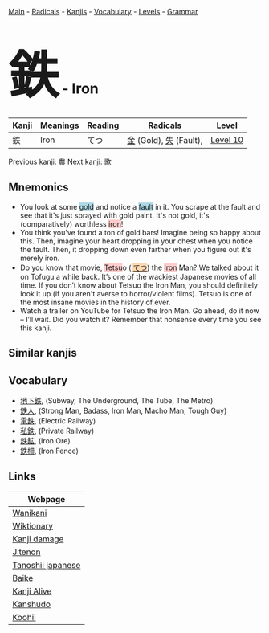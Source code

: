 <style> bigfont {font-size: 100px}</style>
[Main](../index.md) -
[Radicals](../radicals.md) -
[Kanjis](../kanjis.md) -
[Vocabulary](../vocabulary.md) -
[Levels](../levels.md) -
[Grammar](../grammar.md)
# <bigfont> 鉄</bigfont> - Iron 

| Kanji | Meanings | Reading | Radicals | Level |
| --- | --- | --- | --- | --- |
| 鉄 | Iron | てつ | [金](../radicals/金.md) (Gold), [失](../radicals/失.md) (Fault),  | [Level 10](../levels/wk_level10.md) |

Previous kanji: [農](農.md) Next kanji: [歌](歌.md) 

## Mnemonics
 * You look at some <span style="background-color:#ADD8E6"> gold</span> and notice a <span style="background-color:#ADD8E6"> fault</span> in it. You scrape at the fault and see that it's just sprayed with gold paint. It's not gold, it's (comparatively) worthless <span style="background-color:#ffcccb"> iron</span>!
* You think you've found a ton of gold bars! Imagine being so happy about this. Then, imagine your heart dropping in your chest when you notice the fault. Then, it dropping down even farther when you figure out it's merely iron.
* Do you know that movie, <span style="background-color:#ffcccb"> Tetsu</span>o (<span style="background-color:#fed8b1"> [てつ](https://jisho.org/search/てつ)</span>) the <span style="background-color:#ffcccb"> Iron</span> Man? We talked about it on Tofugu a while back. It’s one of the wackiest Japanese movies of all time. If you don’t know about Tetsuo the Iron Man, you should definitely look it up (if you aren't averse to horror/violent films). Tetsuo is one of the most insane movies in the history of ever.
* Watch a trailer on YouTube for Tetsuo the Iron Man. Go ahead, do it now – I’ll wait. Did you watch it? Remember that nonsense every time you see this kanji.


## Similar kanjis
 


## Vocabulary
 * [地下鉄](../vocabulary/鉄.md), (Subway, The Underground, The Tube, The Metro)
* [鉄人](../vocabulary/鉄.md), (Strong Man, Badass, Iron Man, Macho Man, Tough Guy)
* [電鉄](../vocabulary/鉄.md), (Electric Railway)
* [私鉄](../vocabulary/鉄.md), (Private Railway)
* [鉄鉱](../vocabulary/鉄.md), (Iron Ore)
* [鉄柵](../vocabulary/鉄.md), (Iron Fence)



## Links 

| Webpage |
| --- |
| [Wanikani          ](https://www.wanikani.com/kanji/鉄) |
| [Wiktionary        ](https://en.wiktionary.org/wiki/鉄) |
| [Kanji damage      ](http://www.kanjidamage.com/kanji/search?utf8=✓&q=鉄) |
| [Jitenon           ](https://jitenon.com/kanji/鉄) |
| [Tanoshii japanese ](https://www.tanoshiijapanese.com/dictionary/kanji.cfm?k=鉄) |
| [Baike             ](https://baike.baidu.com/item/鉄) |
| [Kanji Alive       ](https://app.kanjialive.com/鉄) |
| [Kanshudo          ](https://www.kanshudo.com/searchmn?q=鉄) |
| [Koohii            ](https://kanji.koohii.com/study/kanji/鉄) |
